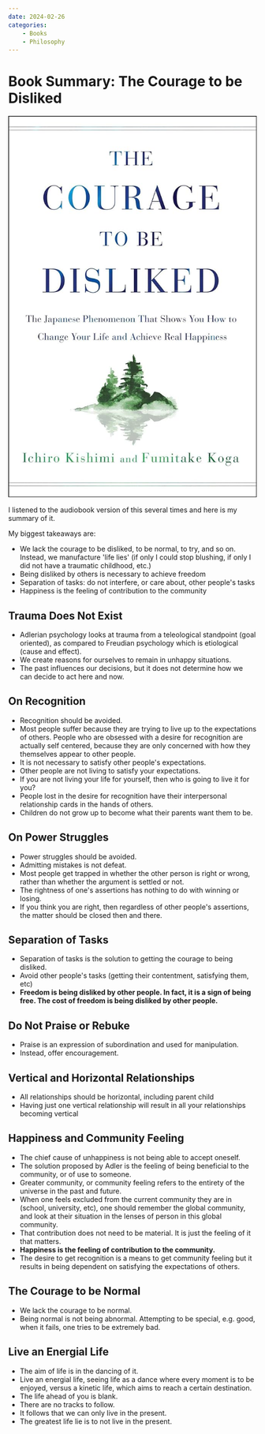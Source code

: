```yaml
---
date: 2024-02-26
categories:
    - Books
    - Philosophy
---
```


# Book Summary: The Courage to be Disliked

![](../../static/images/2024-02-26/cover.jpg)

I listened to the audiobook version of this several times and here is my summary of it.

My biggest takeaways are:

-   We lack the courage to be disliked, to be normal, to try, and so on. Instead, we manufacture 'life lies' (if only I could stop blushing, if only I did not have a traumatic childhood, etc.)
-   Being disliked by others is necessary to achieve freedom
-   Separation of tasks: do not interfere, or care about, other people's tasks
-   Happiness is the feeling of contribution to the community

<!-- more -->

## Trauma Does Not Exist

-   Adlerian psychology looks at trauma from a teleological standpoint (goal oriented), as compared to Freudian psychology which is etiological (cause and effect).
-   We create reasons for ourselves to remain in unhappy situations.
-   The past influences our decisions, but it does not determine how we can decide to act here and now.

## On Recognition

-   Recognition should be avoided.
-   Most people suffer because they are trying to live up to the expectations of others. People who are obsessed with a desire for recognition are actually self centered, because they are only concerned with how they themselves appear to other people.
-   It is not necessary to satisfy other people's expectations.
-   Other people are not living to satisfy your expectations.
-   If you are not living your life for yourself, then who is going to live it for you?
-   People lost in the desire for recognition have their interpersonal relationship cards in the hands of others.
-   Children do not grow up to become what their parents want them to be.

## On Power Struggles

-   Power struggles should be avoided.
-   Admitting mistakes is not defeat.
-   Most people get trapped in whether the other person is right or wrong, rather than whether the argument is settled or not.
-   The rightness of one's assertions has nothing to do with winning or losing.
-   If you think you are right, then regardless of other people's assertions, the matter should be closed then and there.

## Separation of Tasks

-   Separation of tasks is the solution to getting the courage to being disliked.
-   Avoid other people's tasks (getting their contentment, satisfying them, etc)
-   **Freedom is being disliked by other people. In fact, it is a sign of being free. The cost of freedom is being disliked by other people.**

## Do Not Praise or Rebuke

-   Praise is an expression of subordination and used for manipulation.
-   Instead, offer encouragement.

## Vertical and Horizontal Relationships

-   All relationships should be horizontal, including parent child
-   Having just one vertical relationship will result in all your relationships becoming vertical

## Happiness and Community Feeling

-   The chief cause of unhappiness is not being able to accept oneself.
-   The solution proposed by Adler is the feeling of being beneficial to the community, or of use to someone.
-   Greater community, or community feeling refers to the entirety of the universe in the past and future.
-   When one feels excluded from the current community they are in (school, university, etc), one should remember the global community, and look at their situation in the lenses of person in this global community.
-   That contribution does not need to be material. It is just the feeling of it that matters.
-   **Happiness is the feeling of contribution to the community.**
-   The desire to get recognition is a means to get community feeling but it results in being dependent on satisfying the expectations of others.

## The Courage to be Normal

-   We lack the courage to be normal.
-   Being normal is not being abnormal. Attempting to be special, e.g. good, when it fails, one tries to be extremely bad.

## Live an Energial Life

-   The aim of life is in the dancing of it.
-   Live an energial life, seeing life as a dance where every moment is to be enjoyed, versus a kinetic life, which aims to reach a certain destination.
-   The life ahead of you is blank.
-   There are no tracks to follow.
-   It follows that we can only live in the present.
-   The greatest life lie is to not live in the present.
